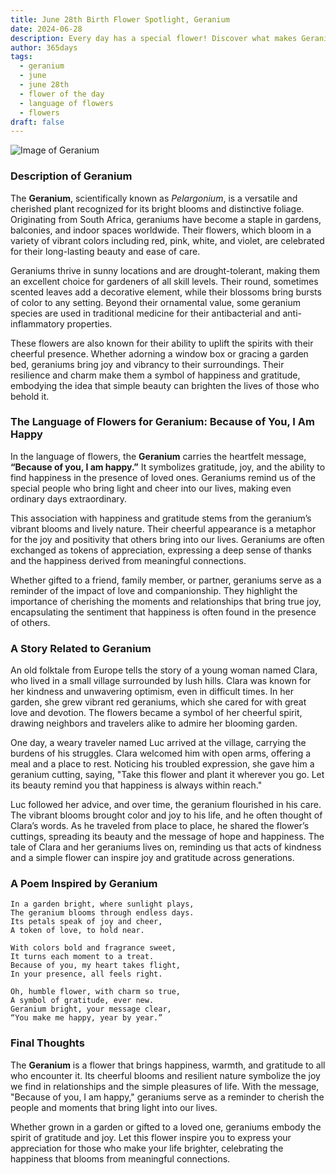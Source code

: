 ```yaml
---
title: June 28th Birth Flower Spotlight, Geranium
date: 2024-06-28
description: Every day has a special flower! Discover what makes Geranium unique as today’s birth flower and its symbolic meaning.
author: 365days
tags:
  - geranium
  - june
  - june 28th
  - flower of the day
  - language of flowers
  - flowers
draft: false
---
```


![Image of Geranium](https://cdn.pixabay.com/photo/2020/06/02/10/21/flowers-5250327_640.jpg#center)


### Description of Geranium

The **Geranium**, scientifically known as _Pelargonium_, is a versatile and cherished plant recognized for its bright blooms and distinctive foliage. Originating from South Africa, geraniums have become a staple in gardens, balconies, and indoor spaces worldwide. Their flowers, which bloom in a variety of vibrant colors including red, pink, white, and violet, are celebrated for their long-lasting beauty and ease of care.

Geraniums thrive in sunny locations and are drought-tolerant, making them an excellent choice for gardeners of all skill levels. Their round, sometimes scented leaves add a decorative element, while their blossoms bring bursts of color to any setting. Beyond their ornamental value, some geranium species are used in traditional medicine for their antibacterial and anti-inflammatory properties.

These flowers are also known for their ability to uplift the spirits with their cheerful presence. Whether adorning a window box or gracing a garden bed, geraniums bring joy and vibrancy to their surroundings. Their resilience and charm make them a symbol of happiness and gratitude, embodying the idea that simple beauty can brighten the lives of those who behold it.

### The Language of Flowers for Geranium: Because of You, I Am Happy

In the language of flowers, the **Geranium** carries the heartfelt message, **“Because of you, I am happy.”** It symbolizes gratitude, joy, and the ability to find happiness in the presence of loved ones. Geraniums remind us of the special people who bring light and cheer into our lives, making even ordinary days extraordinary.

This association with happiness and gratitude stems from the geranium’s vibrant blooms and lively nature. Their cheerful appearance is a metaphor for the joy and positivity that others bring into our lives. Geraniums are often exchanged as tokens of appreciation, expressing a deep sense of thanks and the happiness derived from meaningful connections.

Whether gifted to a friend, family member, or partner, geraniums serve as a reminder of the impact of love and companionship. They highlight the importance of cherishing the moments and relationships that bring true joy, encapsulating the sentiment that happiness is often found in the presence of others.

### A Story Related to Geranium

An old folktale from Europe tells the story of a young woman named Clara, who lived in a small village surrounded by lush hills. Clara was known for her kindness and unwavering optimism, even in difficult times. In her garden, she grew vibrant red geraniums, which she cared for with great love and devotion. The flowers became a symbol of her cheerful spirit, drawing neighbors and travelers alike to admire her blooming garden.

One day, a weary traveler named Luc arrived at the village, carrying the burdens of his struggles. Clara welcomed him with open arms, offering a meal and a place to rest. Noticing his troubled expression, she gave him a geranium cutting, saying, "Take this flower and plant it wherever you go. Let its beauty remind you that happiness is always within reach."

Luc followed her advice, and over time, the geranium flourished in his care. The vibrant blooms brought color and joy to his life, and he often thought of Clara’s words. As he traveled from place to place, he shared the flower’s cuttings, spreading its beauty and the message of hope and happiness. The tale of Clara and her geraniums lives on, reminding us that acts of kindness and a simple flower can inspire joy and gratitude across generations.

### A Poem Inspired by Geranium

```
In a garden bright, where sunlight plays,  
The geranium blooms through endless days.  
Its petals speak of joy and cheer,  
A token of love, to hold near.  

With colors bold and fragrance sweet,  
It turns each moment to a treat.  
Because of you, my heart takes flight,  
In your presence, all feels right.  

Oh, humble flower, with charm so true,  
A symbol of gratitude, ever new.  
Geranium bright, your message clear,  
“You make me happy, year by year.”  
```

### Final Thoughts

The **Geranium** is a flower that brings happiness, warmth, and gratitude to all who encounter it. Its cheerful blooms and resilient nature symbolize the joy we find in relationships and the simple pleasures of life. With the message, "Because of you, I am happy," geraniums serve as a reminder to cherish the people and moments that bring light into our lives.

Whether grown in a garden or gifted to a loved one, geraniums embody the spirit of gratitude and joy. Let this flower inspire you to express your appreciation for those who make your life brighter, celebrating the happiness that blooms from meaningful connections.
